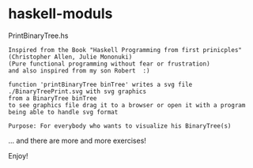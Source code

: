 # haskell-moduls

PrintBinaryTree.hs

    Inspired from the Book "Haskell Programming from first prinicples" (Christopher Allen, Julie Mononuki)
    (Pure functional programming without fear or frustration)
    and also inspired from my son Robert  :)

    function 'printBinaryTree binTree' writes a svg file ./BinaryTreePrint.svg with svg graphics
    from a BinaryTree binTree
    to see graphics file drag it to a browser or open it with a program being able to handle svg format

    Purpose: For everybody who wants to visualize his BinaryTree(s)

... and there are more and more exercises!

Enjoy!
